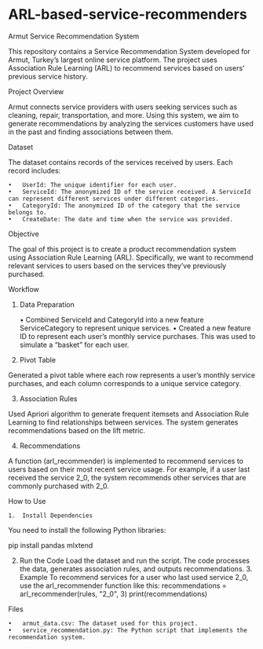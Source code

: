 # ARL-based-service-recommenders

Armut Service Recommendation System

This repository contains a Service Recommendation System developed for Armut, Turkey’s largest online service platform. The project uses Association Rule Learning (ARL) to recommend services based on users’ previous service history.

Project Overview

Armut connects service providers with users seeking services such as cleaning, repair, transportation, and more. Using this system, we aim to generate recommendations by analyzing the services customers have used in the past and finding associations between them.

Dataset

The dataset contains records of the services received by users. Each record includes:

	•	UserId: The unique identifier for each user.
	•	ServiceId: The anonymized ID of the service received. A ServiceId can represent different services under different categories.
	•	CategoryId: The anonymized ID of the category that the service belongs to.
	•	CreateDate: The date and time when the service was provided.

Objective

The goal of this project is to create a product recommendation system using Association Rule Learning (ARL). Specifically, we want to recommend relevant services to users based on the services they’ve previously purchased.

Workflow

1. Data Preparation

	•	Combined ServiceId and CategoryId into a new feature ServiceCategory to represent unique services.
	•	Created a new feature ID to represent each user’s monthly service purchases. This was used to simulate a “basket” for each user.

2. Pivot Table

Generated a pivot table where each row represents a user’s monthly service purchases, and each column corresponds to a unique service category.

3. Association Rules

Used Apriori algorithm to generate frequent itemsets and Association Rule Learning to find relationships between services. The system generates recommendations based on the lift metric.

4. Recommendations

A function (arl_recommender) is implemented to recommend services to users based on their most recent service usage. For example, if a user last received the service 2_0, the system recommends other services that are commonly purchased with 2_0.


How to Use

	1.	Install Dependencies
You need to install the following Python libraries:

pip install pandas mlxtend

2.	Run the Code
Load the dataset and run the script. The code processes the data, generates association rules, and outputs recommendations.
	3.	Example
To recommend services for a user who last used service 2_0, use the arl_recommender function like this:
recommendations = arl_recommender(rules, "2_0", 3)
print(recommendations)

Files

	•	armut_data.csv: The dataset used for this project.
	•	service_recommendation.py: The Python script that implements the recommendation system.

